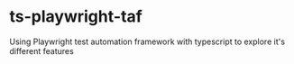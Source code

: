 # ts-playwright-taf
Using Playwright test automation framework with typescript to explore it's different features
